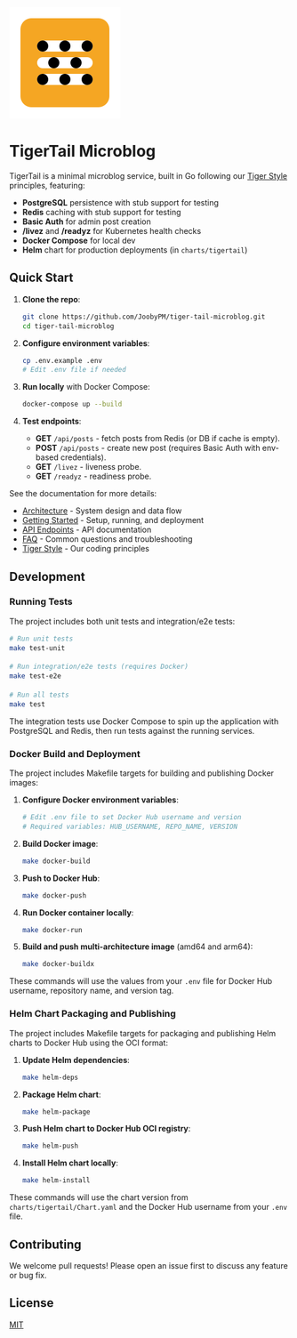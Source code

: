 ![logo](docs/images/icon.svg)
# TigerTail Microblog

TigerTail is a minimal microblog service, built in Go following our [Tiger Style](docs/tiger_style.md) principles, featuring:
- **PostgreSQL** persistence with stub support for testing
- **Redis** caching with stub support for testing
- **Basic Auth** for admin post creation
- **/livez** and **/readyz** for Kubernetes health checks
- **Docker Compose** for local dev
- **Helm** chart for production deployments (in `charts/tigertail`)

## Quick Start

1. **Clone the repo**:
   ```bash
   git clone https://github.com/JoobyPM/tiger-tail-microblog.git
   cd tiger-tail-microblog
   ```

2. **Configure environment variables**:
   ```bash
   cp .env.example .env
   # Edit .env file if needed
   ```

3. **Run locally** with Docker Compose:
   ```bash
   docker-compose up --build
   ```

4. **Test endpoints**:
   - **GET** `/api/posts` - fetch posts from Redis (or DB if cache is empty).
   - **POST** `/api/posts` - create new post (requires Basic Auth with env-based credentials).
   - **GET** `/livez` - liveness probe.
   - **GET** `/readyz` - readiness probe.

See the documentation for more details:
- [Architecture](docs/architecture.md) - System design and data flow
- [Getting Started](docs/getting_started.md) - Setup, running, and deployment
- [API Endpoints](docs/api_endpoints.md) - API documentation
- [FAQ](docs/faq.md) - Common questions and troubleshooting
- [Tiger Style](docs/tiger_style.md) - Our coding principles


## Development

### Running Tests

The project includes both unit tests and integration/e2e tests:

```bash
# Run unit tests
make test-unit

# Run integration/e2e tests (requires Docker)
make test-e2e

# Run all tests
make test
```

The integration tests use Docker Compose to spin up the application with PostgreSQL and Redis, then run tests against the running services.

### Docker Build and Deployment

The project includes Makefile targets for building and publishing Docker images:

1. **Configure Docker environment variables**:
   ```bash
   # Edit .env file to set Docker Hub username and version
   # Required variables: HUB_USERNAME, REPO_NAME, VERSION
   ```

2. **Build Docker image**:
   ```bash
   make docker-build
   ```

3. **Push to Docker Hub**:
   ```bash
   make docker-push
   ```

4. **Run Docker container locally**:
   ```bash
   make docker-run
   ```

5. **Build and push multi-architecture image** (amd64 and arm64):
   ```bash
   make docker-buildx
   ```

These commands will use the values from your `.env` file for Docker Hub username, repository name, and version tag.

### Helm Chart Packaging and Publishing

The project includes Makefile targets for packaging and publishing Helm charts to Docker Hub using the OCI format:

1. **Update Helm dependencies**:
   ```bash
   make helm-deps
   ```

2. **Package Helm chart**:
   ```bash
   make helm-package
   ```

3. **Push Helm chart to Docker Hub OCI registry**:
   ```bash
   make helm-push
   ```

4. **Install Helm chart locally**:
   ```bash
   make helm-install
   ```

These commands will use the chart version from `charts/tigertail/Chart.yaml` and the Docker Hub username from your `.env` file.

## Contributing

We welcome pull requests! Please open an issue first to discuss any feature or bug fix.


## License

[MIT](./LICENSE.md)
